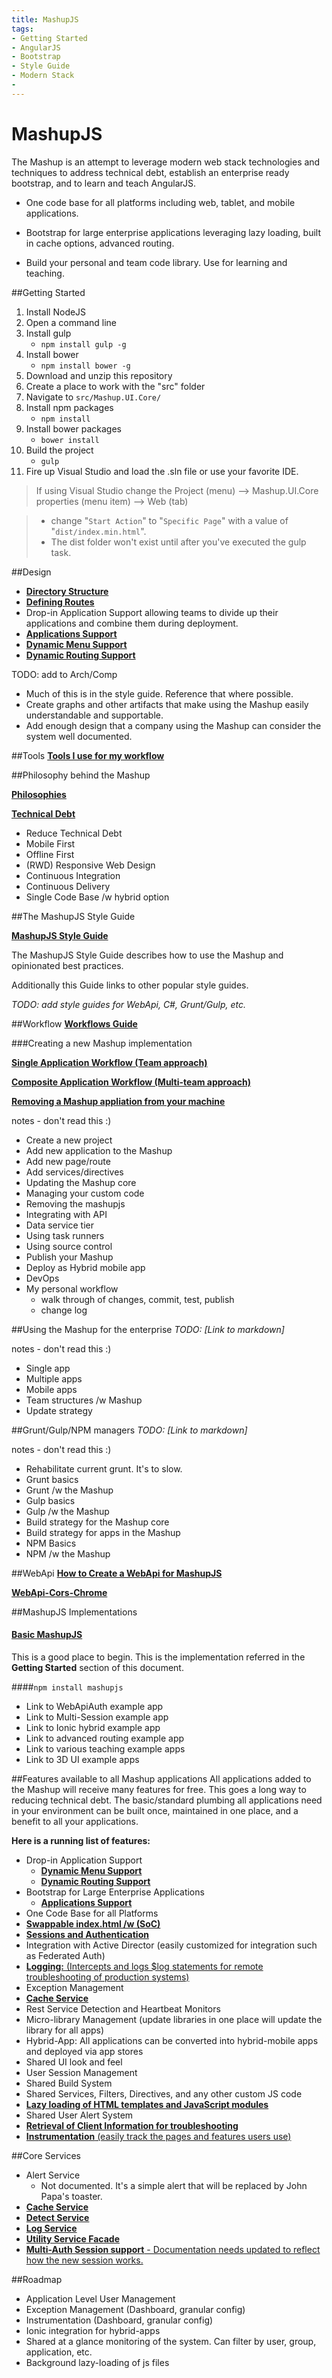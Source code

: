 ```yaml
---
title: MashupJS
tags:
- Getting Started 
- AngularJS
- Bootstrap
- Style Guide
- Modern Stack
- 
---
```


MashupJS
========
The Mashup is an attempt to leverage modern web stack technologies and techniques to address technical debt, establish an enterprise ready bootstrap, and to learn and teach AngularJS.

- One code base for all platforms including web, tablet, and mobile applications.

- Bootstrap for large enterprise applications leveraging lazy loading, built in cache options, advanced routing.

- Build your personal and team code library. Use for learning and teaching.


##Getting Started

 1. Install NodeJS
 2. Open a command line
 2. Install gulp
	 - `npm install gulp -g`
 3. Install bower
	 - `npm install bower -g`
 4. Download and unzip this repository
 5. Create a place to work with the "src" folder
 6. Navigate to `src/Mashup.UI.Core/`
 5. Install npm packages
	 - `npm install`
 6. Install bower packages
	 - `bower install`
 6. Build the project
	 - `gulp`
 7. Fire up Visual Studio and load the .sln file or use your favorite IDE.

> If using Visual Studio change the Project (menu) --> Mashup.UI.Core properties (menu item) --> Web (tab)

> - change "`Start Action`" to "`Specific Page`" with a value of "`dist/index.min.html`".
> - The dist folder won't exist until after you've executed the gulp task.

##Design

 - **[Directory Structure](https://github.com/MashupJS/mashupjs.docs/blob/master/docs/mashupStyleGuides/Mashup-StyleGuide.md#directory-structure-of-mashupuicore)**
 - **[Defining Routes](https://github.com/MashupJS/mashupjs.docs/blob/master/docs/mashupStyleGuides/Mashup-StyleGuide.md#defining-routes)**
 - Drop-in Application Support allowing teams to divide up their applications and combine them during deployment.
  - **[Applications Support](https://github.com/MashupJS/mashupjs.docs/blob/master/docs/mashupCore/apps/apps.md)**
  - **[Dynamic Menu Support](https://github.com/MashupJS/mashupjs.docs/blob/master/docs/mashupCore/config/mashupMenu.md)**
  - **[Dynamic Routing Support](https://github.com/MashupJS/mashupjs.docs/blob/master/docs/mashupCore/config/routeConfig.md)**


TODO: add to Arch/Comp
- Much of this is in the style guide. Reference that where possible.
- Create graphs and other artifacts that make using the Mashup easily understandable and supportable.
- Add enough design that a company using the Mashup can consider the system well documented.



##Tools
**[Tools I use for my workflow](https://github.com/MashupJS/mashupjs.docs/blob/master/docs/mashupWorkflow/tools/tools.md)**


##Philosophy behind the Mashup

**[Philosophies](https://github.com/MashupJS/mashupjs.docs/blob/master/docs/mashupWorkflow/philosophy/philosophy.md)**

**[Technical Debt](https://github.com/MashupJS/mashupjs.docs/blob/master/docs/mashupWorkflow/technicaldebt/technicaldebt.md)**

 - Reduce Technical Debt
 - Mobile First
 - Offline First
 - (RWD) Responsive Web Design
 - Continuous Integration
 - Continuous Delivery
 - Single Code Base /w hybrid option


##The MashupJS Style Guide

**[MashupJS Style Guide](https://github.com/MashupJS/mashupjs.docs/blob/master/docs/mashupStyleGuides/Mashup-StyleGuide.md)**

The MashupJS Style Guide describes how to use the Mashup and opinionated best practices.

Additionally this Guide links to other popular style guides.

*TODO: add style guides for WebApi, C#, Grunt/Gulp, etc.*

##Workflow
**[Workflows Guide](https://github.com/MashupJS/mashupjs.docs/blob/master/docs/mashupWorkflow/workflow.md)**

###Creating a new Mashup implementation

**[Single Application Workflow (Team approach)](https://github.com/MashupJS/mashupjs.docs/blob/master/docs/mashupWorkflow/workflow.md#single-application-workflow-team-approach)**

**[Composite Application Workflow (Multi-team approach)](https://github.com/MashupJS/mashupjs.docs/blob/master/docs/mashupWorkflow/workflow.md#composite-application-workflow-multi-team-approach)**

**[Removing a Mashup appliation from your machine](https://github.com/MashupJS/mashupjs.docs/blob/master/docs/mashupWorkflow/workflow.md#removing-a-mashup-appliation-from-your-machine)**

notes - don't read this :)
- Create a new project
- Add new application to the Mashup
- Add new page/route
- Add services/directives
- Updating the Mashup core
- Managing your custom code
- Removing the mashupjs
- Integrating with API
- Data service tier
- Using task runners
- Using source control
- Publish your Mashup
- Deploy as Hybrid mobile app
- DevOps
- My personal workflow
	- walk through of changes, commit, test, publish
	- change log


##Using the Mashup for the enterprise
*TODO: [Link to markdown]*

notes - don't read this :)
- Single app
- Multiple apps
- Mobile apps
- Team structures /w Mashup
- Update strategy



##Grunt/Gulp/NPM managers
*TODO: [Link to markdown]*

notes - don't read this :)
- Rehabilitate current grunt.  It's to slow. 
- Grunt basics
- Grunt /w the Mashup
- Gulp basics
- Gulp /w the Mashup
- Build strategy for the Mashup core
- Build strategy for apps in the Mashup
- NPM Basics
- NPM /w the Mashup

##WebApi
**[How to Create a WebApi for MashupJS](https://github.com/MashupJS/mashupjs.docs/blob/master/docs/mashupApi/WebApi-HowToCreateForMashup.md)**

**[WebApi-Cors-Chrome](https://github.com/MashupJS/mashupjs.docs/blob/master/docs/mashupApi/WebApi-Cors-Chrome.md)**


##MashupJS Implementations

#### [Basic MashupJS](https://github.com/MashupJS/mashupjs.docs/tree/master/src)

This is a good place to begin.  This is the implementation referred in the **Getting Started** section of this document.
 
####`npm install mashupjs`
<br/>

 - Link to WebApiAuth example app
 - Link to Multi-Session example app
 - Link to Ionic hybrid example app
 - Link to advanced routing example app
 - Link to various teaching example apps
 - Link to 3D UI example apps


##Features available to all Mashup applications
All applications added to the Mashup will receive many features for free.  This goes a long way to reducing technical debt.  The basic/standard plumbing all applications need in your environment can be built once, maintained in one place, and a benefit to all your applications.

**Here is a running list of features:**

 - Drop-in Application Support
   - **[Dynamic Menu Support](https://github.com/MashupJS/mashupjs.docs/blob/master/docs/mashupCore/config/mashupMenu.md)**
   - **[Dynamic Routing Support](https://github.com/MashupJS/mashupjs.docs/blob/master/docs/mashupCore/config/routeConfig.md)**
 - Bootstrap for Large Enterprise Applications
	 - **[Applications Support](https://github.com/MashupJS/mashupjs.docs/blob/master/docs/mashupCore/apps/apps.md)**
 - One Code Base for all Platforms
 - **[Swappable index.html /w (SoC)](https://github.com/MashupJS/mashupjs.docs/blob/master/docs/mashupCore/index.html.md)**
 - **[Sessions and Authentication](https://github.com/MashupJS/mashupjs.docs/blob/master/docs/mashupCore/apps/apps.md#sessions)**
 - Integration with Active Director (easily customized for integration such as Federated Auth)
 - [**Logging:**  (Intercepts and logs $log statements for remote troubleshooting of production systems)](https://github.com/MashupJS/mashupjs.docs/blob/master/docs/mashupCore/services/logService/logService.md)
 - Exception Management
 - **[Cache Service](https://github.com/MashupJS/mashupjs.docs/blob/master/docs/mashupCore/services/cacheService/cacheService.md)**
 - Rest Service Detection and Heartbeat Monitors
 -  Micro-library Management (update libraries in one place will update the library for all apps)
 - Hybrid-App: All applications can be converted into hybrid-mobile apps and deployed via app stores
 - Shared UI look and feel
 - User Session Management
 - Shared Build System
 - Shared Services, Filters, Directives, and any other custom JS code
 - **[Lazy loading of HTML templates and JavaScript modules](https://github.com/MashupJS/mashupjs.docs/blob/master/docs/mashupCore/config/routeConfig.md#lazy-loading)**
 - Shared User Alert System
 - **[Retrieval of Client Information for troubleshooting](https://github.com/MashupJS/mashupjs.docs/blob/master/docs/mashupCore/services/sessionService/sessionService.md#envsession)**
 - [**Instrumentation** (easily track the pages and features users use)](https://github.com/MashupJS/mashupjs.docs/blob/master/docs/mashupCore/services/logService/logService.md#instrumentation)


##Core Services

 - Alert Service
	 - Not documented. It's a simple alert that will be replaced by John Papa's toaster.
 - **[Cache Service](https://github.com/MashupJS/mashupjs.docs/blob/master/docs/mashupCore/services/cacheService/cacheService.md)**
 - **[Detect Service](https://github.com/MashupJS/mashupjs.docs/blob/master/docs/mashupCore/services/detectService/detectService.md)**
 - **[Log Service](https://github.com/MashupJS/mashupjs.docs/blob/master/docs/mashupCore/services/logService/logService.md)**
 - **[Utility Service Facade](https://github.com/MashupJS/mashupjs.docs/blob/master/docs/mashupCore/services/utilityService/utilityService.md)**
 - [**Multi-Auth Session support** - Documentation needs updated to reflect how the new session works.](https://github.com/MashupJS/mashupjs.docs/blob/master/docs/mashupCore/services/sessionService/sessionService.md)
 


##Roadmap
 - Application Level User Management
 - Exception Management (Dashboard, granular config)
 - Instrumentation (Dashboard, granular config)
 - Ionic integration for hybrid-apps
 - Shared at a glance monitoring of the system.  Can filter by user, group, application, etc.
 - Background lazy-loading of js files
